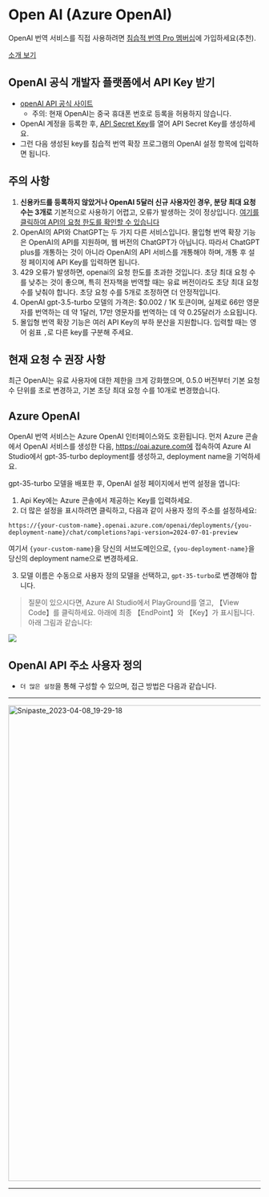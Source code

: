 # Open AI (Azure OpenAI)

OpenAI 번역 서비스를 직접 사용하려면 [침습적 번역 Pro 멤버십](https://immersivetranslate.com/pricing/)에 가입하세요(추천).

[소개 보기](https://immersivetranslate.com/pricing/)

## OpenAI 공식 개발자 플랫폼에서 API Key 받기

- [openAI API 공식 사이트](https://openai.com/api/)
  - 주의: 현재 OpenAI는 중국 휴대폰 번호로 등록을 허용하지 않습니다.
- OpenAI 계정을 등록한 후, [API Secret Key](https://platform.openai.com/account/api-keys)를 열어 API Secret Key를 생성하세요.
- 그런 다음 생성된 key를 침습적 번역 확장 프로그램의 OpenAI 설정 항목에 입력하면 됩니다.

## 주의 사항

1. **신용카드를 등록하지 않았거나 OpenAI 5달러 신규 사용자인 경우, 분당 최대 요청 수는 3개로** 기본적으로 사용하기 어렵고, 오류가 발생하는 것이 정상입니다. [여기를 클릭하여 API의 요청 한도를 확인할 수 있습니다](https://platform.openai.com/account/rate-limits)
2. OpenAI의 API와 ChatGPT는 두 가지 다른 서비스입니다. 몰입형 번역 확장 기능은 OpenAI의 API를 지원하며, 웹 버전의 ChatGPT가 아닙니다. 따라서 ChatGPT plus를 개통하는 것이 아니라 OpenAI의 API 서비스를 개통해야 하며, 개통 후 설정 페이지에 API Key를 입력하면 됩니다.
3. 429 오류가 발생하면, openai의 요청 한도를 초과한 것입니다. 초당 최대 요청 수를 낮추는 것이 좋으며, 특히 전자책을 번역할 때는 유료 버전이라도 초당 최대 요청 수를 낮춰야 합니다. 초당 요청 수를 5개로 조정하면 더 안정적입니다.
4. OpenAI gpt-3.5-turbo 모델의 가격은: $0.002 / 1K 토큰이며, 실제로 66만 영문자를 번역하는 데 약 1달러, 17만 영문자를 번역하는 데 약 0.25달러가 소요됩니다.
5. 몰입형 번역 확장 기능은 여러 API Key의 부하 분산을 지원합니다. 입력할 때는 영어 쉼표 `,`로 다른 key를 구분해 주세요.

## 현재 요청 수 권장 사항

최근 OpenAI는 유료 사용자에 대한 제한을 크게 강화했으며, 0.5.0 버전부터 기본 요청 수 단위를 초로 변경하고, 기본 초당 최대 요청 수를 10개로 변경했습니다.

## Azure OpenAI

OpenAI 번역 서비스는 Azure OpenAI 인터페이스와도 호환됩니다. 먼저 Azure 콘솔에서 OpenAI 서비스를 생성한 다음, https://oai.azure.com에 접속하여 Azure AI Studio에서 gpt-35-turbo deployment를 생성하고, deployment name을 기억하세요.

gpt-35-turbo 모델을 배포한 후, OpenAI 설정 페이지에서 번역 설정을 엽니다:

1. Api Key에는 Azure 콘솔에서 제공하는 Key를 입력하세요.
2. 더 많은 설정을 표시하려면 클릭하고, 다음과 같이 사용자 정의 주소를 설정하세요:

`https://{your-custom-name}.openai.azure.com/openai/deployments/{you-deployment-name}/chat/completions?api-version=2024-07-01-preview`

여기서 `{your-custom-name}`을 당신의 서브도메인으로, `{you-deployment-name}`을 당신의 deployment name으로 변경하세요.

3. 모델 이름은 수동으로 사용자 정의 모델을 선택하고, `gpt-35-turbo`로 변경해야 합니다.

> 질문이 있으시다면, Azure AI Studio에서 PlayGround를 열고, 【View Code】를 클릭하세요. 아래에 최종 【EndPoint】와 【Key】가 표시됩니다. 아래 그림과 같습니다:

![](https://s.immersivetranslate.com/static/official-static/assets/docs/doc-assets/azure-openai-key.jpg)

## OpenAI API 주소 사용자 정의

- `더 많은 설정`을 통해 구성할 수 있으며, 접근 방법은 다음과 같습니다.

---

<img width="951" alt="Snipaste_2023-04-08_19-29-18" src="https://user-images.githubusercontent.com/5794691/230718739-ff661ce3-04af-4391-8efc-9a5a1c8374b0.png"/>

---
